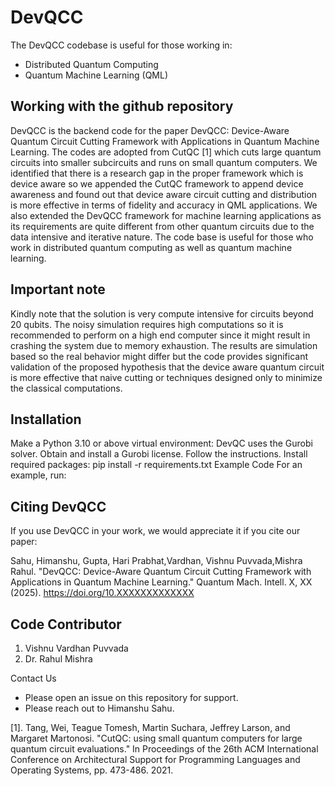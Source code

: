 # DevQCC
The DevQCC codebase is useful for those working in:
* Distributed Quantum Computing
* Quantum Machine Learning (QML)

## Working with the github repository
DevQCC is the backend code for the paper DevQCC: Device-Aware Quantum Circuit Cutting Framework with Applications in Quantum Machine Learning. The codes are adopted from CutQC [1] which  cuts large quantum circuits into smaller subcircuits and runs on small quantum computers. We identified that there is a research gap in the proper framework which is device aware so we appended the CutQC framework to append device awareness and found out that device aware circuit cutting and distribution is more effective in terms of fidelity and accuracy in QML applications. We also extended the DevQCC framework for machine learning applications as its requirements are quite different from other quantum circuits due to the data intensive and iterative nature.   The code base is useful for those who work in distributed quantum computing as well as quantum machine learning. 


## Important note
Kindly note that the solution is very compute intensive for circuits beyond 20 qubits. The noisy simulation requires high computations so it is recommended to perform on a high end computer since it might result in crashing the system due to memory exhaustion. The results are simulation based so the real behavior might differ but the code provides significant validation of the proposed hypothesis that the device aware quantum circuit is more effective that naive cutting or techniques designed only to minimize the classical computations.  


## Installation
Make a Python 3.10 or above  virtual environment:
DevQC uses the Gurobi solver. Obtain and install a Gurobi license. Follow the instructions.
Install required packages:
pip install -r requirements.txt
Example Code
For an example, run:

## Citing DevQCC
If you use DevQCC in your work, we would appreciate it if you cite our paper:

Sahu, Himanshu, Gupta, Hari Prabhat,Vardhan, Vishnu Puvvada,Mishra Rahul. "DevQCC: Device-Aware Quantum Circuit Cutting Framework with Applications in Quantum Machine Learning." Quantum Mach. Intell. X, XX (2025). https://doi.org/10.XXXXXXXXXXXXX

## Code Contributor 
1. Vishnu Vardhan Puvvada
2. Dr. Rahul Mishra

Contact Us
* Please open an issue on this repository for support.
* Please reach out to Himanshu Sahu.

[1]. Tang, Wei, Teague Tomesh, Martin Suchara, Jeffrey Larson, and Margaret Martonosi. "CutQC: using small quantum computers for large quantum circuit evaluations." In Proceedings of the 26th ACM International Conference on Architectural Support for Programming Languages and Operating Systems, pp. 473-486. 2021.

